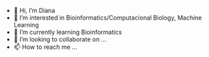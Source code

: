 - 👋 Hi, I’m Diana
- 👀 I’m interested in Bioinformatics/Computacional Biology, Machine Learning
- 🌱 I’m currently learning Bioinformatics
- 💞️ I’m looking to collaborate on ...
- 📫 How to reach me ...

<!---
Afullmxxn/Afullmxxn is a ✨ special ✨ repository because its `README.md` (this file) appears on your GitHub profile.
You can click the Preview link to take a look at your changes.
--->
